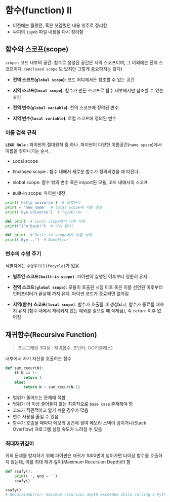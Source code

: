# 함수(function) II

- 이전에는 몰랐던, 혹은 헷갈렸던 내용 위주로 정리함
- 싸피의 `ipynb` 파일 내용을 다시 정리함

## 함수와 스코프(scope)

`scope` : 코드 내부의 공간. 함수로 생성된 공간은 지역 스코프이며, 그 이외에는 전역 스코프이다. (`enclosed scope` 도 있지만 그렇게 중요하지는 않다)

- **전역 스코프(`global scope`)**: 코드 어디에서든 참조할 수 있는 공간
- **지역 스코프(`local scope`)**: 함수가 만든 스코프로 함수 내부에서만 참조할 수 있는 공간

- **전역 변수(`global variable`)**: 전역 스코프에 정의된 변수
- **지역 변수(`local variable`)**: 로컬 스코프에 정의된 변수



### 이름 검색 규칙

**`LEGB Rule`** : 파이썬의 절대원칙 중 하나. 파이썬이 다양한 이름공간(`name space`)에서 이름을 찾아나가는 순서.

- `L`ocal scope

- `E`nclosed scope : 함수 내에서 새로운 함수가 정의되었을 때 따진다.

- `G`lobal scope: 함수 밖의 변수 혹은 import된 모듈, 코드 내애서의 스코프

- `B`uilt-in scope: 파이썬 내장

```python
print('hello universe')  # 실행된다
print = 'new_name'  # local scope에 이름 생성
print('bye universe')  # TypeError

del print  # local scope에서 이름 삭제
print("I'm back!")  # 다시 된다!

del print  # Built-in scope에서 이름 삭제
print('Bye...')  # NameError
```

### 변수의 수명 주기

식별자에는 `수명주기(lifecycle)`가 있음

- **빌트인 스코프`(built-in scope)`**: 파이썬이 실행된 이후부터 영원히 유지

- **전역 스코프`(global scope)`**: 모듈이 호출된 시점 이후 혹은 이름 선언된 이후부터 인터프리터가 끝날때 까지 유지, 파이썬 코드가 종료되면 없어짐

- **지역(함수) 스코프`(local scope)`**: 함수가 호출될 때 생성되고, 함수가 종료될 때까지 유지 (함수 내에서 처리되지 않는 예외를 일으킬 때 삭제됨), 즉 `return` 이후 없어짐

## 재귀함수(Recursive Function)

> 프로그래밍 3대장 : 재귀함수, 포인터, OOP(클래스)

내부에서 자기 자신을 호출하는 함수

```python
def sum_recur(N):
    if N == 1:
        return 1
    else:
        return N + sum_recur(N-1)
```

- 범위가 줄어드는 문제에 적합
- 범위가 더 이상 줄어들지 않는 최종적으로 `base case` 존재해야 함
- 코드가 직관적이고 알기 쉬운 경우가 많음 
- 변수 사용을 줄일 수 있음
- 함수가 호출될 때마다 메모리 공간에 쌓여 메모리 스택이 넘치거나(Stack Overflow) 프로그램 실행 속도가 느려질 수 있음

### 최대재귀깊이

위의 문제를 방지하기 위해 파이썬은 재귀가 1000번이 넘어가면 더이상 함수를 호출하지 않는데, 이를 최대 재귀 깊이(Maximum Recursion Depth)라 함

```python
def ssafy():
    print('', end = '')
    ssafy()

ssafy()
# RecursionError: maximum recursion depth exceeded while calling a Python object
```

